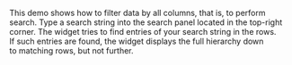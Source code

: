This demo shows how to&nbsp;filter data by&nbsp;all columns, that&nbsp;is, to&nbsp;perform search. Type a&nbsp;search string into the search panel located in&nbsp;the top-right corner. The widget tries to&nbsp;find entries of&nbsp;your search string in&nbsp;the rows. If&nbsp;such entries are found, the widget displays the full hierarchy down to&nbsp;matching rows, but not further.